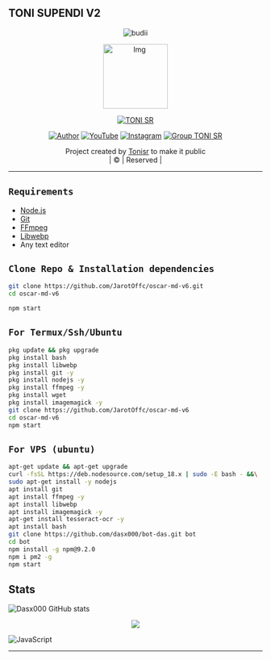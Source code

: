 ## TONI SUPENDI V2

<p align="center">

  <img src="http://readme-typing-svg.herokuapp.com?color=%230B80F7&center=true&vCenter=true&multiline=false&lines=WELCOME;My+name+is+JAROT-OFFC;IKUTIN-SOSIALMEDIA+SAYA!!;JANGAN+LUPA+JOIN+GROUP%2C++Bwang+%3A);jangan+lupa+kasih+start+!" alt="budii">

</p>
<div align="center">
  <p align="center">
<img src="https://telegra.ph/file/c6f6d447f2c76e3795a10.jpg" alt="Img" width="128" height="128"/>
</p>
 <p align="center">
<a href="#"><img title="TONI SR" src="https://img.shields.io/badge/TONI%20OFFC-red?colorA=%23ff0000&colorB=%23017e40&style=for-the-badge"></a>
</p>
  <p align="center">
<a href="https://wa.me/62811250095"><img title="Author" src="https://img.shields.io/badge/Author-Toni SR/JulieMwol?color=blue&style=for-the-badge&logo=whatsapp"></a>
<a href="https://youtube.com/channel/UCW7iXlE7TgvJMIXQck4NYBQ"><img title="YouTube" src="https://img.shields.io/badge/YouTube-Jarot Offc/JulieMwol?color=blue&style=for-the-badge&logo=Youtube"></a>
<a href="https://instagram.com/Jarotr_"><img title="Instagram" src="https://img.shields.io/badge/Instagram-hay_ton/JulieMwol?color=blue&style=for-the-badge&logo=Instagram"></a>
<a href="https://chat.whatsapp.com/KGuKY4wuKHS8sj6K5IHjFG"><img title="Group TONI SR" src="https://img.shields.io/badge/Group-happy bot/JulieMwol?color=blue&style=for-the-badge&logo=WhatsApp"></a>
</p>
</div>
<p align="center">
Project created by <a href="https://github.com/Tonisr17">Tonisr</a> to make it public
    <br>
       | © |
        Reserved |
    <br> 
</p>

---

## `Requirements`

- [Node.js](https://nodejs.org/en/)
- [Git](https://git-scm.com/downloads)
- [FFmpeg](https://github.com/BtbN/FFmpeg-Builds/releases/download/autobuild-2020-12-08-13-03/ffmpeg-n4.3.1-26-gca55240b8c-win64-gpl-4.3.zip)
- [Libwebp](https://developers.google.com/speed/webp/download)
- Any text editor

## `Clone Repo & Installation dependencies`

```bash
git clone https://github.com/JarotOffc/oscar-md-v6.git
cd oscar-md-v6

npm start
```

## `For Termux/Ssh/Ubuntu`

```bash
pkg update && pkg upgrade
pkg install bash
pkg install libwebp
pkg install git -y
pkg install nodejs -y
pkg install ffmpeg -y
pkg install wget
pkg install imagemagick -y
git clone https://github.com/JarotOffc/oscar-md-v6
cd oscar-md-v6
npm start
```

## `For VPS (ubuntu)`

```bash
apt-get update && apt-get upgrade
curl -fsSL https://deb.nodesource.com/setup_18.x | sudo -E bash - &&\
sudo apt-get install -y nodejs
apt install git
apt install ffmpeg -y
apt install libwebp
apt install imagemagick -y
apt-get install tesseract-ocr -y
apt install bash
git clone https://github.com/dasx000/bot-das.git bot
cd bot
npm install -g npm@9.2.0
npm i pm2 -g
npm start
```

## Stats

![Dasx000 GitHub stats](https://github-readme-stats.vercel.app/api?username=dasx000&show_icons=true&theme=radical)

<p align="center"><a href="https://github.com/dasx000"><img src="https://github-readme-stats.vercel.app/api/top-langs/?username=dasx000&theme=radical&layout=compact"></a></p>

<img alt="JavaScript" src="https://img.shields.io/badge/javascript%20-%23323330.svg?&style=for-the-badge&logo=javascript&logoColor=%23F7DF1E"/>

---
